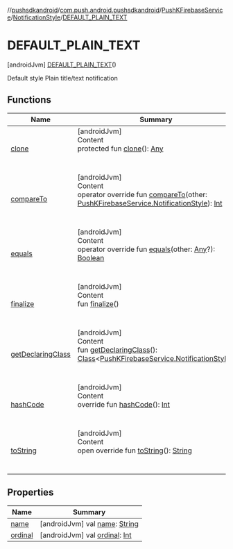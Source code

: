 //[pushsdkandroid](../../../../index.md)/[com.push.android.pushsdkandroid](../../../index.md)/[PushKFirebaseService](../../index.md)/[NotificationStyle](../index.md)/[DEFAULT_PLAIN_TEXT](index.md)



# DEFAULT_PLAIN_TEXT  
 [androidJvm] [DEFAULT_PLAIN_TEXT](index.md)()  


Default style Plain title/text notification

   


## Functions  
  
|  Name|  Summary| 
|---|---|
| <a name="kotlin/Enum/clone/#/PointingToDeclaration/"></a>[clone](../../../../com.push.android.pushsdkandroid.core/-push-k-ap-c/-b-o-d-y/index.md#%5Bkotlin%2FEnum%2Fclone%2F%23%2FPointingToDeclaration%2F%5D%2FFunctions%2F105975098)| <a name="kotlin/Enum/clone/#/PointingToDeclaration/"></a>[androidJvm]  <br>Content  <br>protected fun [clone](../../../../com.push.android.pushsdkandroid.core/-push-k-ap-c/-b-o-d-y/index.md#%5Bkotlin%2FEnum%2Fclone%2F%23%2FPointingToDeclaration%2F%5D%2FFunctions%2F105975098)(): [Any](https://kotlinlang.org/api/latest/jvm/stdlib/kotlin/-any/index.html)  <br><br><br>
| <a name="kotlin/Enum/compareTo/#com.push.android.pushsdkandroid.PushKFirebaseService.NotificationStyle/PointingToDeclaration/"></a>[compareTo](../-b-i-g_-p-i-c-t-u-r-e/index.md#%5Bkotlin%2FEnum%2FcompareTo%2F%23com.push.android.pushsdkandroid.PushKFirebaseService.NotificationStyle%2FPointingToDeclaration%2F%5D%2FFunctions%2F105975098)| <a name="kotlin/Enum/compareTo/#com.push.android.pushsdkandroid.PushKFirebaseService.NotificationStyle/PointingToDeclaration/"></a>[androidJvm]  <br>Content  <br>operator override fun [compareTo](../-b-i-g_-p-i-c-t-u-r-e/index.md#%5Bkotlin%2FEnum%2FcompareTo%2F%23com.push.android.pushsdkandroid.PushKFirebaseService.NotificationStyle%2FPointingToDeclaration%2F%5D%2FFunctions%2F105975098)(other: [PushKFirebaseService.NotificationStyle](../index.md)): [Int](https://kotlinlang.org/api/latest/jvm/stdlib/kotlin/-int/index.html)  <br><br><br>
| <a name="kotlin/Enum/equals/#kotlin.Any?/PointingToDeclaration/"></a>[equals](../../../../com.push.android.pushsdkandroid.core/-push-k-ap-c/-b-o-d-y/index.md#%5Bkotlin%2FEnum%2Fequals%2F%23kotlin.Any%3F%2FPointingToDeclaration%2F%5D%2FFunctions%2F105975098)| <a name="kotlin/Enum/equals/#kotlin.Any?/PointingToDeclaration/"></a>[androidJvm]  <br>Content  <br>operator override fun [equals](../../../../com.push.android.pushsdkandroid.core/-push-k-ap-c/-b-o-d-y/index.md#%5Bkotlin%2FEnum%2Fequals%2F%23kotlin.Any%3F%2FPointingToDeclaration%2F%5D%2FFunctions%2F105975098)(other: [Any](https://kotlinlang.org/api/latest/jvm/stdlib/kotlin/-any/index.html)?): [Boolean](https://kotlinlang.org/api/latest/jvm/stdlib/kotlin/-boolean/index.html)  <br><br><br>
| <a name="kotlin/Enum/finalize/#/PointingToDeclaration/"></a>[finalize](../../../../com.push.android.pushsdkandroid.core/-push-k-ap-c/-b-o-d-y/index.md#%5Bkotlin%2FEnum%2Ffinalize%2F%23%2FPointingToDeclaration%2F%5D%2FFunctions%2F105975098)| <a name="kotlin/Enum/finalize/#/PointingToDeclaration/"></a>[androidJvm]  <br>Content  <br>fun [finalize](../../../../com.push.android.pushsdkandroid.core/-push-k-ap-c/-b-o-d-y/index.md#%5Bkotlin%2FEnum%2Ffinalize%2F%23%2FPointingToDeclaration%2F%5D%2FFunctions%2F105975098)()  <br><br><br>
| <a name="kotlin/Enum/getDeclaringClass/#/PointingToDeclaration/"></a>[getDeclaringClass](../../../../com.push.android.pushsdkandroid.core/-push-k-ap-c/-b-o-d-y/index.md#%5Bkotlin%2FEnum%2FgetDeclaringClass%2F%23%2FPointingToDeclaration%2F%5D%2FFunctions%2F105975098)| <a name="kotlin/Enum/getDeclaringClass/#/PointingToDeclaration/"></a>[androidJvm]  <br>Content  <br>fun [getDeclaringClass](../../../../com.push.android.pushsdkandroid.core/-push-k-ap-c/-b-o-d-y/index.md#%5Bkotlin%2FEnum%2FgetDeclaringClass%2F%23%2FPointingToDeclaration%2F%5D%2FFunctions%2F105975098)(): [Class](https://developer.android.com/reference/kotlin/java/lang/Class.html)<[PushKFirebaseService.NotificationStyle](../index.md)>  <br><br><br>
| <a name="kotlin/Enum/hashCode/#/PointingToDeclaration/"></a>[hashCode](../../../../com.push.android.pushsdkandroid.core/-push-k-ap-c/-b-o-d-y/index.md#%5Bkotlin%2FEnum%2FhashCode%2F%23%2FPointingToDeclaration%2F%5D%2FFunctions%2F105975098)| <a name="kotlin/Enum/hashCode/#/PointingToDeclaration/"></a>[androidJvm]  <br>Content  <br>override fun [hashCode](../../../../com.push.android.pushsdkandroid.core/-push-k-ap-c/-b-o-d-y/index.md#%5Bkotlin%2FEnum%2FhashCode%2F%23%2FPointingToDeclaration%2F%5D%2FFunctions%2F105975098)(): [Int](https://kotlinlang.org/api/latest/jvm/stdlib/kotlin/-int/index.html)  <br><br><br>
| <a name="kotlin/Enum/toString/#/PointingToDeclaration/"></a>[toString](../../../../com.push.android.pushsdkandroid.core/-push-k-ap-c/-b-o-d-y/index.md#%5Bkotlin%2FEnum%2FtoString%2F%23%2FPointingToDeclaration%2F%5D%2FFunctions%2F105975098)| <a name="kotlin/Enum/toString/#/PointingToDeclaration/"></a>[androidJvm]  <br>Content  <br>open override fun [toString](../../../../com.push.android.pushsdkandroid.core/-push-k-ap-c/-b-o-d-y/index.md#%5Bkotlin%2FEnum%2FtoString%2F%23%2FPointingToDeclaration%2F%5D%2FFunctions%2F105975098)(): [String](https://kotlinlang.org/api/latest/jvm/stdlib/kotlin/-string/index.html)  <br><br><br>


## Properties  
  
|  Name|  Summary| 
|---|---|
| <a name="com.push.android.pushsdkandroid/PushKFirebaseService.NotificationStyle.DEFAULT_PLAIN_TEXT/name/#/PointingToDeclaration/"></a>[name](name.md)| <a name="com.push.android.pushsdkandroid/PushKFirebaseService.NotificationStyle.DEFAULT_PLAIN_TEXT/name/#/PointingToDeclaration/"></a> [androidJvm] val [name](name.md): [String](https://kotlinlang.org/api/latest/jvm/stdlib/kotlin/-string/index.html)   <br>
| <a name="com.push.android.pushsdkandroid/PushKFirebaseService.NotificationStyle.DEFAULT_PLAIN_TEXT/ordinal/#/PointingToDeclaration/"></a>[ordinal](ordinal.md)| <a name="com.push.android.pushsdkandroid/PushKFirebaseService.NotificationStyle.DEFAULT_PLAIN_TEXT/ordinal/#/PointingToDeclaration/"></a> [androidJvm] val [ordinal](ordinal.md): [Int](https://kotlinlang.org/api/latest/jvm/stdlib/kotlin/-int/index.html)   <br>

